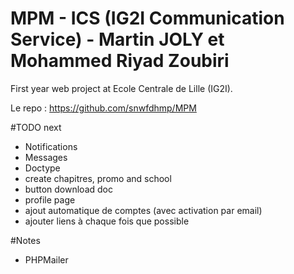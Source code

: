 # MPM - ICS (IG2I Communication Service) - Martin JOLY et Mohammed Riyad Zoubiri

First year web project at Ecole Centrale de Lille (IG2I).

Le repo : https://github.com/snwfdhmp/MPM

#TODO next

- Notifications
- Messages
- Doctype
- create chapitres, promo and school
- button download doc
- profile page
- ajout automatique de comptes (avec activation par email)
- ajouter liens à chaque fois que possible

#Notes

- PHPMailer